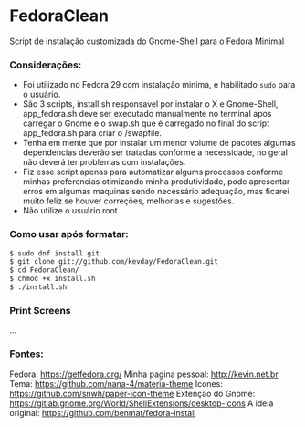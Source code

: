 # FedoraClean
Script de instalação customizada do Gnome-Shell para o Fedora Minimal

### Considerações:

 * Foi utilizado no Fedora 29 com instalação minima, e habilitado `sudo` para o usuário.
 * São 3 scripts, install.sh responsavel por instalar o X e Gnome-Shell,
app_fedora.sh deve ser executado manualmente no terminal apos carregar o Gnome e o
swap.sh que é carregado no final do script app_fedora.sh para criar o /swapfile.
 * Tenha em mente que por instalar um menor volume de pacotes algumas dependencias
 deverão ser tratadas conforme a necessidade, no geral não deverá ter problemas com instalações.
 * Fiz esse script apenas para automatizar algums processos conforme minhas preferencias
 otimizando minha produtividade, pode apresentar erros em algumas maquinas sendo necessário adequação,
 mas ficarei muito feliz se houver correções, melhorias e sugestões.
 * Não utilize o usuário root.
 
 ### Como usar após formatar:
 
 
```sh
$ sudo dnf install git 
$ git clone git://github.com/kevday/FedoraClean.git
$ cd FedoraClean/
$ chmod +x install.sh
$ ./install.sh
```
 
### Print Screens

...

### Fontes:
Fedora: https://getfedora.org/ 
Minha pagina pessoal: http://kevin.net.br 
Tema: https://github.com/nana-4/materia-theme 
Icones: https://github.com/snwh/paper-icon-theme 
Extenção do Gnome: https://gitlab.gnome.org/World/ShellExtensions/desktop-icons 
A ideia original: https://github.com/benmat/fedora-install 
